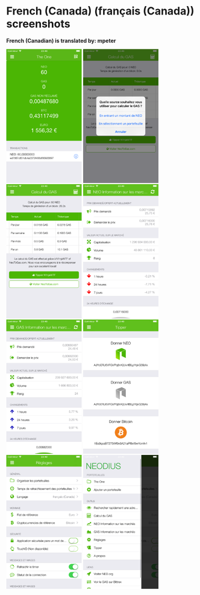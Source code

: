 # French (Canada) (français (Canada)) screenshots

**French (Canadian) is translated by: mpeter**

<img src="screen-wallet.png" width="200" alt="Portefeuilles actuels"> <img src="screen-gas-calculation-input.png" width="200" alt="Calcul du GAS - Choisissez une méthode"> <img src="screen-gas-calculation.png" width="200" alt="Calcul du GAS"> <img src="screen-neo-market-info.png" width="200" alt="NEO Information sur les marchés"> <img src="screen-gas-market-info.png" width="200" alt="GAS Information sur les marchés"> <img src="screen-tip-jar.png" width="200" alt="Tipper"> <img src="screen-settings.png" width="200" alt="Réglages"> <img src="screen-menu.png" width="200" alt="Neodius">